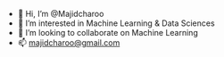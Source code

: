 - 👋 Hi, I’m @Majidcharoo
- 👀 I’m interested in Machine Learning & Data Sciences
- 💞️ I’m looking to collaborate on Machine Learning
- 📫 majidcharoo@gmail.com

<!---
Majidcharoo/Majidcharoo is a ✨ special ✨ repository because its `README.md` (this file) appears on your GitHub profile.
You can click the Preview link to take a look at your changes.
--->
